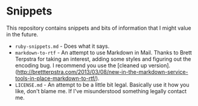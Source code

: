 # Snippets


This repository contains snippets and bits of information that I might value in the future.

* `ruby-snippets.md` - Does what it says.
* `markdown-to-rtf` - An attempt to use Markdown in Mail. Thanks to Brett Terpstra for taking an interest, adding some styles and figuring out the encoding bug. I recommend you use the [cleaned up version].(http://brettterpstra.com/2013/03/08/new-in-the-markdown-service-tools-in-place-markdown-to-rtf/).
* `LICENSE.md` - An attempt to be a little bit legal. Basically use it how you like, don't blame me. If I've misunderstood something legally contact me.
